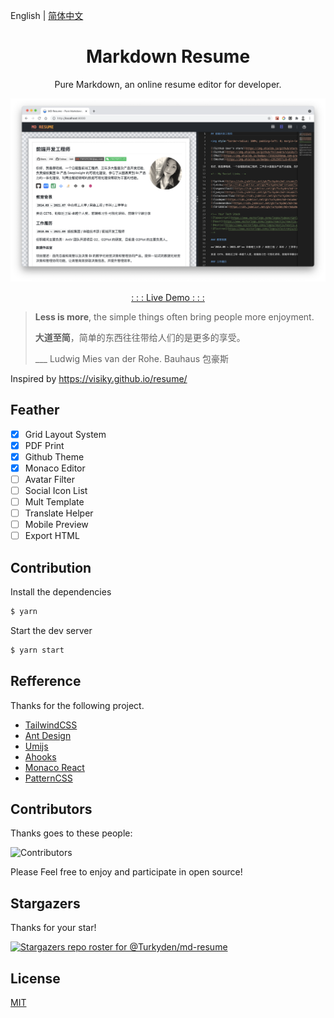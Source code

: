 English | [简体中文](./README_cn-zh.md)

<h1 align="center">Markdown Resume</h1>

<p align="center">Pure Markdown, an online resume editor for developer.

</p>

![screenshot](./screenshot.png)

<p align="center"><a href="https://md-resume.vercel.app" target="_blank">: : : Live Demo : : :</a></p>

> **Less is more**, the simple things often bring people more enjoyment.
>
> **大道至简**，简单的东西往往带给人们的是更多的享受。
>
> \_\_\_ Ludwig Mies van der Rohe. Bauhaus 包豪斯

Inspired by https://visiky.github.io/resume/

## Feather

- [x] Grid Layout System
- [x] PDF Print
- [x] Github Theme
- [x] Monaco Editor
- [ ] Avatar Filter
- [ ] Social Icon List
- [ ] Mult Template
- [ ] Translate Helper
- [ ] Mobile Preview
- [ ] Export HTML

## Contribution

Install the dependencies

```bash
$ yarn
```

Start the dev server

```bash
$ yarn start
```

## Refference

Thanks for the following project.

- [TailwindCSS](https://www.tailwindcss.cn/)
- [Ant Design](https://ant.design/)
- [Umijs](https://umijs.org/)
- [Ahooks](https://ahooks.js.org/)
- [Monaco React](https://github.com/suren-atoyan/monaco-react)
- [PatternCSS](https://bansal.io/pattern-css)

## Contributors

Thanks goes to these people:

![Contributors](https://contrib.rocks/image?repo=Turkyden/md-resume)

Please Feel free to enjoy and participate in open source!

## Stargazers

Thanks for your star!

[![Stargazers repo roster for @Turkyden/md-resume](https://reporoster.com/stars/Turkyden/md-resume)](https://github.com/Turkyden/md-resume/stargazers)

## License

[MIT](./LICENSE)

